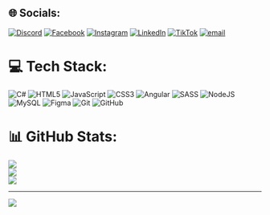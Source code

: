 
## 🌐 Socials:
[![Discord](https://img.shields.io/badge/Discord-%237289DA.svg?logo=discord&logoColor=white)](https://discord.gg/http://discorsapp.com/users/679143673480478781) [![Facebook](https://img.shields.io/badge/Facebook-%231877F2.svg?logo=Facebook&logoColor=white)](https://facebook.com/https://www.facebook.com/janpierry.sousa) [![Instagram](https://img.shields.io/badge/Instagram-%23E4405F.svg?logo=Instagram&logoColor=white)](https://instagram.com/eo_janpy) [![LinkedIn](https://img.shields.io/badge/LinkedIn-%230077B5.svg?logo=linkedin&logoColor=white)](https://linkedin.com/in/https://www.linkedin.com/in/janpierry-santana-sousa-90a494260/) [![TikTok](https://img.shields.io/badge/TikTok-%23000000.svg?logo=TikTok&logoColor=white)](https://tiktok.com/@janpyweb) [![email](https://img.shields.io/badge/Email-D14836?logo=gmail&logoColor=white)](mailto:janzin2020@gmail.com) 

# 💻 Tech Stack:
![C#](https://img.shields.io/badge/c%23-%23239120.svg?style=for-the-badge&logo=csharp&logoColor=white) ![HTML5](https://img.shields.io/badge/html5-%23E34F26.svg?style=for-the-badge&logo=html5&logoColor=white) ![JavaScript](https://img.shields.io/badge/javascript-%23323330.svg?style=for-the-badge&logo=javascript&logoColor=%23F7DF1E) ![CSS3](https://img.shields.io/badge/css3-%231572B6.svg?style=for-the-badge&logo=css3&logoColor=white) ![Angular](https://img.shields.io/badge/angular-%23DD0031.svg?style=for-the-badge&logo=angular&logoColor=white) ![SASS](https://img.shields.io/badge/SASS-hotpink.svg?style=for-the-badge&logo=SASS&logoColor=white) ![NodeJS](https://img.shields.io/badge/node.js-6DA55F?style=for-the-badge&logo=node.js&logoColor=white) ![MySQL](https://img.shields.io/badge/mysql-4479A1.svg?style=for-the-badge&logo=mysql&logoColor=white) ![Figma](https://img.shields.io/badge/figma-%23F24E1E.svg?style=for-the-badge&logo=figma&logoColor=white) ![Git](https://img.shields.io/badge/git-%23F05033.svg?style=for-the-badge&logo=git&logoColor=white) ![GitHub](https://img.shields.io/badge/github-%23121011.svg?style=for-the-badge&logo=github&logoColor=white)
# 📊 GitHub Stats:
![](https://github-readme-stats.vercel.app/api?username=janpy011&theme=dark&hide_border=false&include_all_commits=false&count_private=false)<br/>
![](https://nirzak-streak-stats.vercel.app/?user=janpy011&theme=dark&hide_border=false)<br/>
![](https://github-readme-stats.vercel.app/api/top-langs/?username=janpy011&theme=dark&hide_border=false&include_all_commits=false&count_private=false&layout=compact)

---
[![](https://visitcount.itsvg.in/api?id=janpy011&icon=0&color=0)](https://visitcount.itsvg.in)

<!-- Proudly created with GPRM ( https://gprm.itsvg.in ) -->
